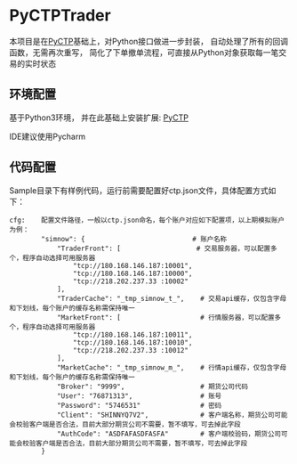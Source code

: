 # PyCTPTrader

本项目是在[PyCTP](https://github.com/shizhuolin/PyCTP)基础上，对Python接口做进一步封装，
自动处理了所有的回调函数，无需再次重写，
简化了下单撤单流程，可直接从Python对象获取每一笔交易的实时状态

## 环境配置

基于Python3环境， 并在此基础上安装扩展: [PyCTP](https://github.com/shizhuolin/PyCTP)

IDE建议使用Pycharm

## 代码配置

Sample目录下有样例代码，运行前需要配置好ctp.json文件，具体配置方式如下：

```
cfg:    配置文件路径，一般以ctp.json命名，每个账户对应如下配置项，以上期模拟账户为例：
        "simnow": {                           # 账户名称
            "TraderFront": [                   # 交易服务器，可以配置多个，程序自动选择可用服务器
                "tcp://180.168.146.187:10001",
                "tcp://180.168.146.187:10000",
                "tcp://218.202.237.33 :10002"
            ],
            "TraderCache": "_tmp_simnow_t_",    # 交易api缓存，仅包含字母和下划线，每个账户的缓存名称需保持唯一
            "MarketFront": [                    # 行情服务器，可以配置多个，程序自动选择可用服务器
                "tcp://180.168.146.187:10011",
                "tcp://180.168.146.187:10010",
                "tcp://218.202.237.33 :10012"
            ],
            "MarketCache": "_tmp_simnow_m_",    # 行情api缓存，仅包含字母和下划线，每个账户的缓存名称需保持唯一
            "Broker": "9999",                   # 期货公司代码
            "User": "76871313",                 # 账号
            "Password": "5746531"               # 密码
            "Client": "SHINNYQ7V2",             # 客户端名称，期货公司可能会校验客户端是否合法，目前大部分期货公司不需要，暂不填写，可去掉此字段
            "AuthCode": "ASDFAFASDFASFA"        # 客户端校验码，期货公司可能会校验客户端是否合法，目前大部分期货公司不需要，暂不填写，可去掉此字段
        }
```
